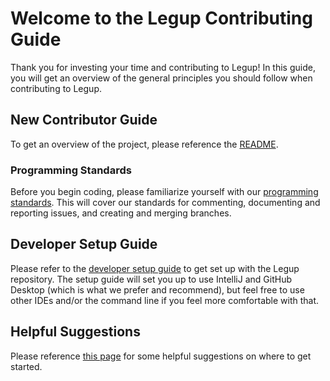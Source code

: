 # Welcome to the Legup Contributing Guide
Thank you for investing your time and contributing to Legup! In this guide, you will get an overview of the general principles you should follow when contributing to Legup.

## New Contributor Guide
To get an overview of the project, please reference the [README](README.md).

### Programming Standards
Before you begin coding, please familiarize yourself with our [programming standards](https://github.com/Bram-Hub/Legup/wiki/Programming-Principles). This will cover our standards for commenting, documenting and reporting issues, and creating and merging branches.

## Developer Setup Guide
Please refer to the [developer setup guide](https://github.com/Bram-Hub/Legup/wiki/Programming-Setup-Guide) to get set up with the Legup repository. The setup guide will set you up to use IntelliJ and GitHub Desktop (which is what we prefer and recommend), but feel free to use other IDEs and/or the command line if you feel more comfortable with that.

## Helpful Suggestions
Please reference [this page](https://github.com/Bram-Hub/Legup/wiki/Some-Pointers-for-Getting-Started) for some helpful suggestions on where to get started.

